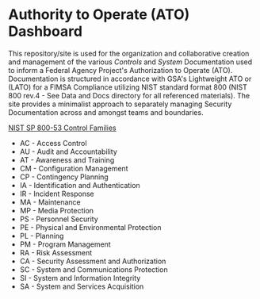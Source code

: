 # Authority to Operate (ATO) Dashboard

This repository/site is used for the organization and collaborative creation and management of the various *Controls* and *System*  Documentation used to inform a Federal Agency Project's Authorization to Operate (ATO). Documentation is structured in accordance with GSA's Lightweight ATO or (LATO) for a FIMSA Compliance utilizing NIST standard format 800 (NIST 800 rev.4 - See Data and Docs directory for all referenced materials). The site provides a minimalist approach to separately managing Security Documentation across and amongst teams and boundaries.

[NIST SP 800-53 Control Families](http://800-53.govready.com/)

* AC - Access Control
* AU - Audit and Accountability
* AT - Awareness and Training
* CM - Configuration Management
* CP - Contingency Planning
* IA - Identification and Authentication
* IR - Incident Response
* MA - Maintenance
* MP - Media Protection
* PS - Personnel Security
* PE - Physical and Environmental Protection
* PL - Planning
* PM - Program Management
* RA - Risk Assessment
* CA - Security Assessment and Authorization
* SC - System and Communications Protection
* SI - System and Information Integrity
* SA - System and Services Acquisition

